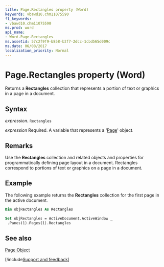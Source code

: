 ```yaml
---
title: Page.Rectangles property (Word)
keywords: vbawd10.chm11075590
f1_keywords:
- vbawd10.chm11075590
ms.prod: word
api_name:
- Word.Page.Rectangles
ms.assetid: 57c2f9f9-b858-b2f7-2dcc-1cbd565d009c
ms.date: 06/08/2017
localization_priority: Normal
---
```



# Page.Rectangles property (Word)

Returns a  **Rectangles** collection that represents a portion of text or graphics in a page in a document.


## Syntax

_expression_. `Rectangles`

_expression_ Required. A variable that represents a '[Page](Word.Page.md)' object.


## Remarks

Use the  **Rectangles** collection and related objects and properties for programmatically defining page layout in a document. Rectangles correspond to portions of text or graphics on a page in a document.


## Example

The following example returns the  **Rectangles** collection for the first page in the active document.


```vb
Dim objRectangles As Rectangles 
 
Set objRectangles = ActiveDocument.ActiveWindow _ 
 .Panes(1).Pages(1).Rectangles
```


## See also


[Page Object](Word.Page.md)

[!include[Support and feedback](~/includes/feedback-boilerplate.md)]